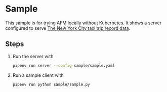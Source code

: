# Sample

This sample is for trying AFM locally without Kubernetes. 
It shows a server configured to serve [The New York City taxi trip record data](https://www1.nyc.gov/site/tlc/about/tlc-trip-record-data.page).

## Steps

1. Run the server with
    ```bash
    pipenv run server --config sample/sample.yaml
    ```
1. Run a sample client with
    ```bash
    pipenv run python sample/sample.py
    ```
